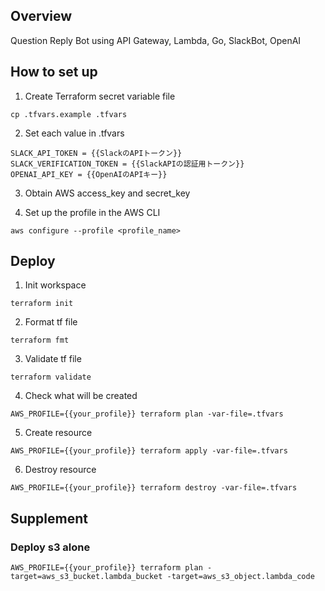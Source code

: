 ## Overview

Question Reply Bot using API Gateway, Lambda, Go, SlackBot, OpenAI

## How to set up

1. Create Terraform secret variable file

```
cp .tfvars.example .tfvars
```

2. Set each value in .tfvars

```
SLACK_API_TOKEN = {{SlackのAPIトークン}}
SLACK_VERIFICATION_TOKEN = {{SlackAPIの認証用トークン}}
OPENAI_API_KEY = {{OpenAIのAPIキー}}
```

3. Obtain AWS access_key and secret_key

4. Set up the profile in the AWS CLI

```
aws configure --profile <profile_name>
```

## Deploy

1. Init workspace

```
terraform init
```

2. Format tf file

```
terraform fmt
```

3. Validate tf file

```
terraform validate
```

4. Check what will be created

```
AWS_PROFILE={{your_profile}} terraform plan -var-file=.tfvars
```

5. Create resource

```
AWS_PROFILE={{your_profile}} terraform apply -var-file=.tfvars
```

6. Destroy resource

```
AWS_PROFILE={{your_profile}} terraform destroy -var-file=.tfvars
```

## Supplement

### Deploy s3 alone

```
AWS_PROFILE={{your_profile}} terraform plan -target=aws_s3_bucket.lambda_bucket -target=aws_s3_object.lambda_code
```
